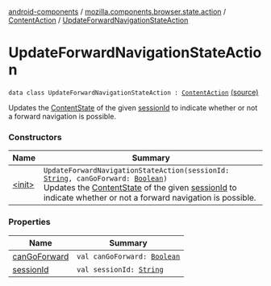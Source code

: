 [android-components](../../../index.md) / [mozilla.components.browser.state.action](../../index.md) / [ContentAction](../index.md) / [UpdateForwardNavigationStateAction](./index.md)

# UpdateForwardNavigationStateAction

`data class UpdateForwardNavigationStateAction : `[`ContentAction`](../index.md) [(source)](https://github.com/mozilla-mobile/android-components/blob/master/components/browser/state/src/main/java/mozilla/components/browser/state/action/BrowserAction.kt#L271)

Updates the [ContentState](../../../mozilla.components.browser.state.state/-content-state/index.md) of the given [sessionId](session-id.md) to indicate whether or not a forward navigation is possible.

### Constructors

| Name | Summary |
|---|---|
| [&lt;init&gt;](-init-.md) | `UpdateForwardNavigationStateAction(sessionId: `[`String`](https://kotlinlang.org/api/latest/jvm/stdlib/kotlin/-string/index.html)`, canGoForward: `[`Boolean`](https://kotlinlang.org/api/latest/jvm/stdlib/kotlin/-boolean/index.html)`)`<br>Updates the [ContentState](../../../mozilla.components.browser.state.state/-content-state/index.md) of the given [sessionId](session-id.md) to indicate whether or not a forward navigation is possible. |

### Properties

| Name | Summary |
|---|---|
| [canGoForward](can-go-forward.md) | `val canGoForward: `[`Boolean`](https://kotlinlang.org/api/latest/jvm/stdlib/kotlin/-boolean/index.html) |
| [sessionId](session-id.md) | `val sessionId: `[`String`](https://kotlinlang.org/api/latest/jvm/stdlib/kotlin/-string/index.html) |
